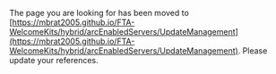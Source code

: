 The page you are looking for has been moved to [https://mbrat2005.github.io/FTA-WelcomeKits/hybrid/arcEnabledServers/UpdateManagement](https://mbrat2005.github.io/FTA-WelcomeKits/hybrid/arcEnabledServers/UpdateManagement). Please update your references.
